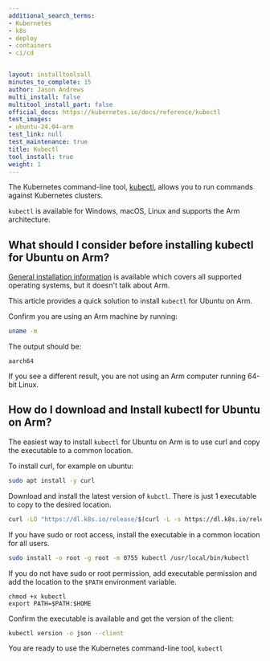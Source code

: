 ```yaml
---
additional_search_terms:
- Kubernetes
- k8s
- deploy
- containers
- ci/cd


layout: installtoolsall
minutes_to_complete: 15
author: Jason Andrews
multi_install: false
multitool_install_part: false
official_docs: https://kubernetes.io/docs/reference/kubectl
test_images:
- ubuntu-24.04-arm
test_link: null
test_maintenance: true
title: Kubectl
tool_install: true
weight: 1
---
```


The Kubernetes command-line tool, [kubectl](https://kubernetes.io/docs/reference/kubectl/kubectl/), allows you to run commands against Kubernetes clusters.

`kubectl` is available for Windows, macOS, Linux and supports the Arm architecture.

## What should I consider before installing kubectl for Ubuntu on Arm?

[General installation information](https://kubernetes.io/docs/tasks/tools/) is available which covers all supported operating systems, but it doesn't talk about Arm.

This article provides a quick solution to install `kubectl` for Ubuntu on Arm.

Confirm you are using an Arm machine by running:
```bash
uname -m
```

The output should be:
```output
aarch64
```

If you see a different result, you are not using an Arm computer running 64-bit Linux.

## How do I download and Install kubectl for Ubuntu on Arm?

The easiest way to install `kubectl` for Ubuntu on Arm is to use curl and copy the executable to a common location.

To install curl, for example on ubuntu:

```bash { target="ubuntu-24.04-arm" }
sudo apt install -y curl
```

Download and install the latest version of `kubctl`. There is just 1 executable to copy to the desired location.

```bash { target="ubuntu-24.04-arm" }
curl -LO "https://dl.k8s.io/release/$(curl -L -s https://dl.k8s.io/release/stable.txt)/bin/linux/arm64/kubectl"
```

If you have sudo or root access, install the executable in a common location for all users.

```bash { target="ubuntu-24.04-arm" }
sudo install -o root -g root -m 0755 kubectl /usr/local/bin/kubectl
```
If you do not have sudo or root permission, add executable permission and add the location to the `$PATH` environment variable.

```console
chmod +x kubectl
export PATH=$PATH:$HOME
```

Confirm the executable is available and get the version of the client:

```bash { target="ubuntu-24.04-arm" }
kubectl version -o json --client
```

You are ready to use the Kubernetes command-line tool, `kubectl`